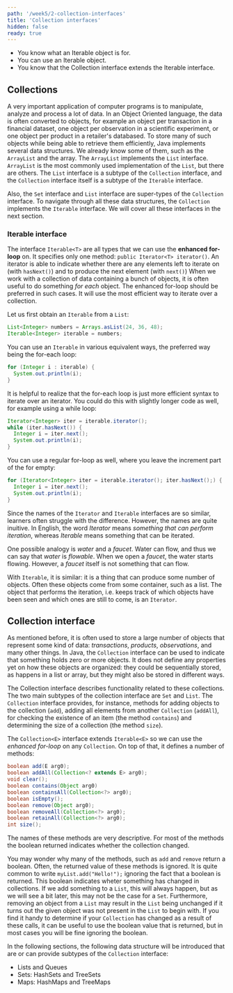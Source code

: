 ```yaml
---
path: '/week5/2-collection-interfaces'
title: 'Collection interfaces'
hidden: false
ready: true
---
```


<text-box variant='learningObjectives' name='Learning Objectives'>

- You know what an Iterable object is for.
- You can use an Iterable object.
- You know that the Collection interface extends the Iterable interface.

</text-box>

## Collections
A very important application of computer programs is to manipulate, analyze and process a lot of data.
In an Object Oriented language, the data is often converted to objects, for example an object per
transaction in a financial dataset, one object per observation in a scientific experiment, or
one object per product in a retailer's databased.
To store many of such objects while being able to retrieve them efficiently,
Java implements several data structures. We already know some of them, such as the
`ArrayList` and the array. The `ArrayList` implements the `List` interface.
`ArrayList` is the most commonly used implementation of the `List`, but there are others.
The `List` interface is a subtype of the `Collection` interface, and the `Collection`
interface itself is a subtype of the `Iterable` interface.

Also, the `Set` interface and `List` interface are super-types of the `Collection` interface. To navigate through all these data structures, the `Collection` implements the `Iterable` interface. We will cover all these interfaces in the next section.

### Iterable interface
The interface `Iterable<T>` are all types that we can use the **enhanced for-loop** on.
It specifies only one method: `public Iterator<T> iterator()`.
An iterator is able to indicate whether there are any elements left to iterate on (with `hasNext()`) and to produce the next element (with `next()`)
When we work with a collection of data containing a bunch of objects, it is often useful to do something _for each_ object.
The enhanced for-loop should be preferred in such cases. It will use the most efficient way to iterate over a collection.

Let us first obtain an `Iterable` from a `List`:
```java
List<Integer> numbers = Arrays.asList(24, 36, 48);
Iterable<Integer> iterable = numbers;
```

You can use an `Iterable` in various equivalent ways, the preferred way being the
for-each loop:

```java
for (Integer i : iterable) {
  System.out.println(i);
}
```

It is helpful to realize that the for-each loop is just more efficient syntax to
iterate over an iterator. You could do this with slightly longer code as well,
for example using a while loop:
```java
Iterator<Integer> iter = iterable.iterator();
while (iter.hasNext()) {
  Integer i = iter.next();
  System.out.println(i);
}
```

You can use a regular for-loop as well, where you leave the increment part of the
for empty:
```java
for (Iterator<Integer> iter = iterable.iterator(); iter.hasNext();) {
  Integer i = iter.next();
  System.out.println(i);
}
```

<text-box variant='hint' name='Difference between Iterable and Iterator'>

Since the names of the `Iterator` and `Iterable` interfaces are so similar,
learners often struggle with the difference. However, the names are quite
inuitive. In English, the word *Iterator*  means *something that can
perform iteration*, whereas *Iterable* means something that can be iterated.

One possible analogy is *water* and a *faucet*. Water can flow, and thus
we can say that *water* is *flowable*. When we open a *faucet*, the water
starts flowing. However, a *faucet* itself is not something that can flow.

With `Iterable`, it is similar: it is a thing that can produce some number
of objects. Often these objects come from some container, such as a list.
The object that performs the iteration, i.e. keeps track of which objects
have been seen and which ones are still to come, is an `Iterator`.

</text-box>

## Collection interface

As mentioned before, it is often used to store a large number of objects
that represent some kind of data: *transactions*, *products*, *observations*,
and many other things. In Java, the `Collection` interface can be used to
indicate that something holds zero or more objects. It does not define
any properties yet on how these objects are organized: they could be
sequentially stored, as happens in a list or array, but they might also
be stored in different ways.

The Collection interface describes functionality related to these collections.
The two main subtypes of the collection interface are `Set` and `List`.
The `Collection` interface provides, for instance, methods for adding
objects to the collection (`add`), adding all elements from another `Collection`
(`addAll`), for checking
the existence of an item (the method `contains`) and determining the size of a collection (the method `size`).

The `Collection<E>` interface extends `Iterable<E>` so we can use the *enhanced for-loop* on any `Collection`.
On top of that, it defines a number of methods:

```java
boolean add(E arg0);
boolean addAll(Collection<? extends E> arg0);
void clear();
boolean contains(Object arg0)
boolean containsAll(Collection<?> arg0);
boolean isEmpty();
boolean remove(Object arg0);
boolean removeAll(Collection<?> arg0);
boolean retainAll(Collection<?> arg0);
int size();
```

The names of these methods are very descriptive. For most of the methods the boolean returned indicates whether the collection changed.

You may wonder why many of the methods, such as `add` and `remove` return a boolean. Often, the returned value
of these methods is ignored. It is quite common to write `myList.add("Hello!");` ignoring the fact that a
boolean is returned. This boolean indicates wheter something has changed in collections. If we add something to a `List`,
this will always happen, but as we will see a bit later, this may not be the case for a `Set`. Furthermore, removing an
object from a `List` may result in the `List` being unchanged if it turns out the given object was not present in the `List`
to begin with. If you find it handy to determine if your `Collection` has changed as a result of these calls, it can be
useful to use the boolean value that is returned, but in most cases you will be fine ignoring the boolean.

In the following sections, the following data structure will be introduced that are or can provide subtypes of the `Collection`
interface:

- Lists and Queues
- Sets: HashSets and TreeSets
- Maps: HashMaps and TreeMaps
